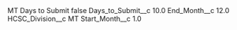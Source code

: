 <?xml version="1.0" encoding="UTF-8"?>
<CustomMetadata xmlns="http://soap.sforce.com/2006/04/metadata" xmlns:xsi="http://www.w3.org/2001/XMLSchema-instance" xmlns:xsd="http://www.w3.org/2001/XMLSchema">
    <label>MT Days to Submit</label>
    <protected>false</protected>
    <values>
        <field>Days_to_Submit__c</field>
        <value xsi:type="xsd:double">10.0</value>
    </values>
    <values>
        <field>End_Month__c</field>
        <value xsi:type="xsd:double">12.0</value>
    </values>
    <values>
        <field>HCSC_Division__c</field>
        <value xsi:type="xsd:string">MT</value>
    </values>
    <values>
        <field>Start_Month__c</field>
        <value xsi:type="xsd:double">1.0</value>
    </values>
</CustomMetadata>
